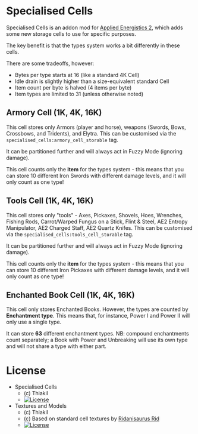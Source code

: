 Specialised Cells
=======

Specialised Cells is an addon mod for [Applied Energistics 2](https://github.com/AppliedEnergistics/Applied-Energistics-2), which adds some new storage cells to use for specific purposes.

The key benefit is that the types system works a bit differently in these cells.

There are some tradeoffs, however:
 
- Bytes per type starts at 16 (like a standard 4K Cell)
- Idle drain is slightly higher than a size-equivalent standard Cell
- Item count per byte is halved (4 items per byte)
- Item types are limited to 31 (unless otherwise noted)

## Armory Cell (1K, 4K, 16K)
This cell stores only Armors (player and horse), weapons (Swords, Bows, Crossbows, and Tridents), and Elytra. This can be customised via the `specialised_cells:armory_cell_storable` tag.

It can be partitioned further and will always act in Fuzzy Mode (ignoring damage).

This cell counts only the **item** for the types system - this means that you can store 10 different Iron Swords with different damage levels, and it will only count as one type!

## Tools Cell (1K, 4K, 16K)
This cell stores only "tools" - Axes, Pickaxes, Shovels, Hoes, Wrenches, Fishing Rods, Carrot/Warped Fungus on a Stick, Flint & Steel, AE2 Entropy Manipulator, AE2 Charged Staff, AE2 Quartz Knifes.  This can be customised via the `specialised_cells:tools_cell_storable` tag.

It can be partitioned further and will always act in Fuzzy Mode (ignoring damage).

This cell counts only the **item** for the types system - this means that you can store 10 different Iron Pickaxes with different damage levels, and it will only count as one type!

## Enchanted Book Cell (1K, 4K, 16K)
This cell only stores Enchanted Books. However, the types are counted by **Enchantment type**. This means that, for instance, Power I and Power II will only use a single type. 

It can store **63** different enchantment types. NB: compound enchantments count separately; a Book with Power and Unbreaking will use its own type and will not share a type with either part.


# License

* Specialised Cells
    - (c) Thiakil
    - [![License](https://img.shields.io/badge/License-MIT-red.svg?style=flat-square)](http://opensource.org/licenses/MIT)
* Textures and Models
    - (c) Thiakil
    - (c) Based on standard cell textures by [Ridanisaurus Rid](https://github.com/Ridanisaurus/)
    - [![License](https://img.shields.io/badge/License-CC%20BY--NC--SA%203.0-yellow.svg?style=flat-square)](https://creativecommons.org/licenses/by-nc-sa/3.0/)
